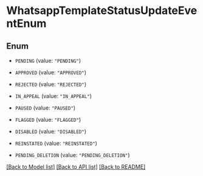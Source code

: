 # WhatsappTemplateStatusUpdateEventEnum

## Enum


* `PENDING` (value: `"PENDING"`)

* `APPROVED` (value: `"APPROVED"`)

* `REJECTED` (value: `"REJECTED"`)

* `IN_APPEAL` (value: `"IN_APPEAL"`)

* `PAUSED` (value: `"PAUSED"`)

* `FLAGGED` (value: `"FLAGGED"`)

* `DISABLED` (value: `"DISABLED"`)

* `REINSTATED` (value: `"REINSTATED"`)

* `PENDING_DELETION` (value: `"PENDING_DELETION"`)


[[Back to Model list]](../README.md#documentation-for-models) [[Back to API list]](../README.md#documentation-for-api-endpoints) [[Back to README]](../README.md)
